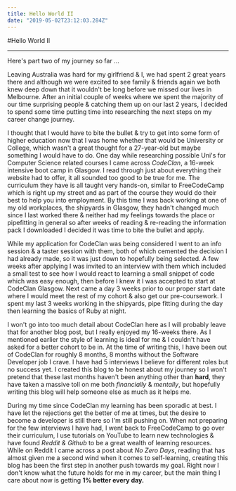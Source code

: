 ```yaml
---
title: Hello World II
date: "2019-05-02T23:12:03.284Z"
---
```


#Hello World II

---
Here's part two of my journey so far ...

Leaving Australia was hard for my girlfriend & I, we had spent 2 great years there and although we were excited to see family & friends again we both knew deep down that it wouldn't be long before we missed our lives in Melbourne. After an initial couple of weeks where we spent the majority of our time surprising people & catching them up on our last 2 years, I decided to spend some time putting time into researching the next steps on my career change journey. 

I thought that I would have to bite the bullet & try to get into some form of higher education now that I was home whether that would be University or College, which wasn't a great thought for a 27-year-old but maybe something I would have to do. One day while researching possible Uni's for Computer Science related courses I came across *CodeClan*, a 16-week intensive boot camp in Glasgow. I read through just about everything their website had to offer, it all sounded too good to be true for me. The curriculum they have is all taught very hands-on, similar to FreeCodeCamp which is right up my street and as part of the course they would do their best to help you into employment. By this time I was back working at one of my old workplaces, the shipyards in Glasgow, they hadn't changed much since I last worked there & neither had my feelings towards the place or pipefitting in general so after weeks of reading & re-reading the information pack I downloaded I decided it was time to bite the bullet and apply. 

While my application for CodeClan was being considered I went to an info session & a taster session with them, both of which cemented the decision I had already made, so it was just down to hopefully being selected. A few weeks after applying I was invited to an interview with them which included a small test to see how I would react to learning a small snippet of code which was easy enough, then before I knew it I was accepted to start at CodeClan Glasgow. Next came a day 3 weeks prior to our proper start date where I would meet the rest of my cohort & also get our pre-coursework. I spent my last 3 weeks working in the shipyards, pipe fitting during the day then learning the basics of Ruby at night.

I won't go into too much detail about CodeClan here as I will probably leave that for another blog post, but I really enjoyed my 16-weeks there. As I mentioned earlier the style of learning is ideal for me & I couldn't have asked for a better cohort to be in. At the time of writing this, I have been out of CodeClan for roughly 8 months, 8 months without the Software Developer job I crave. I have had 5 interviews I believe for different roles but no success yet. I created this blog to be honest about my journey so I won't pretend that these last months haven't been anything other than **hard**, they have taken a massive toll on me both *financially* & *mentally*, but hopefully writing this blog will help someone else as much as it helps me.

During my time since CodeClan my learning has been sporadic at best. I have let the rejections get the better of me at times, but the desire to become a developer is still there so I'm still pushing on. When not preparing for the few interviews I have had, I went back to FreeCodeCamp to go over their curriculum, I use tutorials on YouTube to learn new technologies & have found *Reddit & Github* to be a great wealth of learning resources. While on Reddit I came across a post about *No Zero Days*, reading that has almost given me a second wind when it comes to self-learning, creating this blog has been the first step in another push towards my goal. Right now I don't know what the future holds for me in my career, but the main thing I care about now is getting **1% better every day.** 